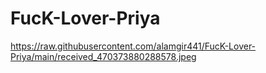 # FucK-Lover-Priya
https://raw.githubusercontent.com/alamgir441/FucK-Lover-Priya/main/received_470373880288578.jpeg

